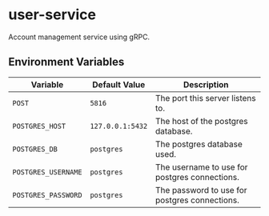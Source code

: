 # user-service

Account management service using gRPC.

## Environment Variables

| Variable | Default Value | Description |
| -------- | ------------- | ----------- |
| `POST` | `5816` | The port this server listens to. |
| `POSTGRES_HOST` | `127.0.0.1:5432` | The host of the postgres database. |
| `POSTGRES_DB` | `postgres` | The postgres database used. |
| `POSTGRES_USERNAME` | `postgres` | The username to use for postgres connections. |
| `POSTGRES_PASSWORD` | `postgres` | The password to use for postgres connections. |

